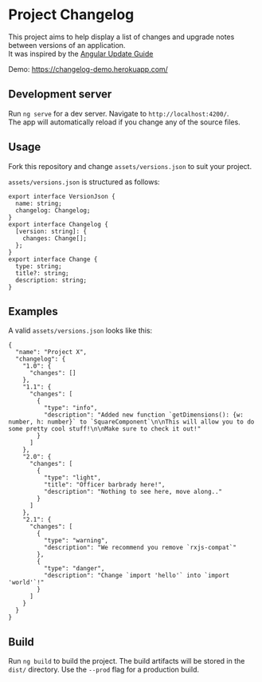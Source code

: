 # Project Changelog

This project aims to help display a list of changes and upgrade notes between versions of an application.  
It was inspired by the [Angular Update Guide](https://update.angular.io/)

Demo:  https://changelog-demo.herokuapp.com/

## Development server

Run `ng serve` for a dev server. Navigate to `http://localhost:4200/`.  
The app will automatically reload if you change any of the source files.

## Usage

Fork this repository and change `assets/versions.json` to suit your project.

`assets/versions.json` is structured as follows:
```
export interface VersionJson {
  name: string;
  changelog: Changelog;
}
export interface Changelog {
  [version: string]: {
    changes: Change[];
  };
}
export interface Change {
  type: string;
  title?: string;
  description: string;
}
```

## Examples

A valid `assets/versions.json` looks like this:
```
{
  "name": "Project X",
  "changelog": {
    "1.0": {
      "changes": []
    },
    "1.1": {
      "changes": [
        {
          "type": "info",
          "description": "Added new function `getDimensions(): {w: number, h: number}` to `SquareComponent`\n\nThis will allow you to do some pretty cool stuff!\n\nMake sure to check it out!"
        }
      ]
    },
    "2.0": {
      "changes": [
        {
          "type": "light",
          "title": "Officer barbrady here!",
          "description": "Nothing to see here, move along.."
        }
      ]
    },
    "2.1": {
      "changes": [
        {
          "type": "warning",
          "description": "We recommend you remove `rxjs-compat`"
        },
        {
          "type": "danger",
          "description": "Change `import 'hello'` into `import 'world'`!"
        }
      ]
    }
  }
}

```


## Build

Run `ng build` to build the project. The build artifacts will be stored in the `dist/` directory. Use the `--prod` flag for a production build.
